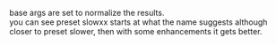 base args are set to normalize the results.  
you can see preset slowxx starts at what the name suggests although closer to preset slower, then with some enhancements it gets better.